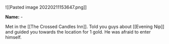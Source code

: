 ![[Pasted image 20220211153647.png]]

**Name:** -

Met in the [[The Crossed Candles Inn]]. Told you guys about [[Evening Nip]] and guided you towards the location for 1 gold. 
He was afraid to enter himself.
